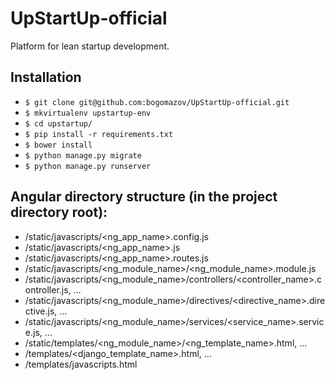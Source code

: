 # UpStartUp-official
Platform for lean startup development.

## Installation

* `$ git clone git@github.com:bogomazov/UpStartUp-official.git`
* `$ mkvirtualenv upstartup-env`
* `$ cd upstartup/`
* `$ pip install -r requirements.txt`
* `$ bower install`
* `$ python manage.py migrate`
* `$ python manage.py runserver`

## Angular directory structure (in the project directory root):

* /static/javascripts/\<ng_app_name\>.config.js
* /static/javascripts/<ng_app_name>.js
* /static/javascripts/<ng_app_name>.routes.js
* /static/javascripts/<ng_module_name>/<ng_module_name>.module.js
* /static/javascripts/<ng_module_name>/controllers/<controller_name>.controller.js, …
* /static/javascripts/<ng_module_name>/directives/<directive_name>.directive.js, …
* /static/javascripts/<ng_module_name>/services/<service_name>.service.js, …
* /static/templates/<ng_module_name>/<ng_template_name>.html, …
* /templates/<django_template_name>.html, …
* /templates/javascripts.html
